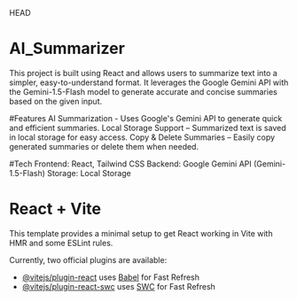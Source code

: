  HEAD
# AI_Summarizer
This project is built using React and allows users to summarize text into a simpler, easy-to-understand format. It leverages the Google Gemini API with the Gemini-1.5-Flash model to generate accurate and concise summaries based on the given input.

#Features
AI Summarization - Uses Google's Gemini API to generate quick and efficient summaries.
Local Storage Support – Summarized text is saved in local storage for easy access.
Copy & Delete Summaries – Easily copy generated summaries or delete them when needed.

#Tech
Frontend: React, Tailwind CSS
Backend: Google Gemini API (Gemini-1.5-Flash)
Storage: Local Storage

# React + Vite
This template provides a minimal setup to get React working in Vite with HMR and some ESLint rules.

Currently, two official plugins are available:

- [@vitejs/plugin-react](https://github.com/vitejs/vite-plugin-react/blob/main/packages/plugin-react/README.md) uses [Babel](https://babeljs.io/) for Fast Refresh
- [@vitejs/plugin-react-swc](https://github.com/vitejs/vite-plugin-react-swc) uses [SWC](https://swc.rs/) for Fast Refresh
